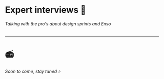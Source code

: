 # Expert interviews 🎤
###### Talking with the pro's about design sprints and Enso
---
#  📻
_Soon to come, stay tuned_ 🎶